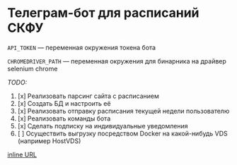# Телеграм-бот для расписаний СКФУ

`API_TOKEN` — переменная окружения токена бота

`CHROMEDRIVER_PATH` — переменная окружения для бинарника на драйвер selenium chrome

_TODO:_
1. [x] Реализовать парсинг сайта с расписанием
2. [x] Создать БД и настроить её 
3. [x] Реализовать отправку расписания текущей недели пользователю
4. [x] Реализовать команды бота
5. [x] Сделать подписку на индивидуальные уведомления
6. [ ] Осуществить выгрузку посредством Docker на какой-нибудь VDS (например HostVDS)


[inline URL](http://www.google.ru)
